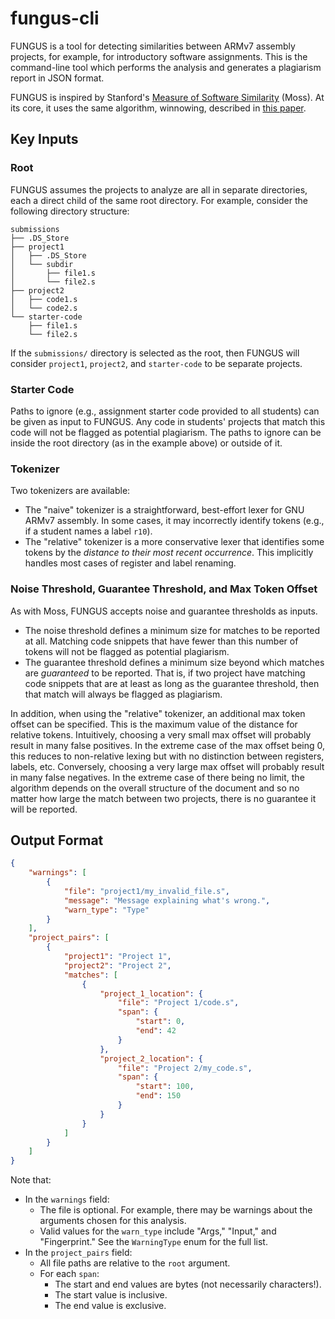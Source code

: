 # fungus-cli

FUNGUS is a tool for detecting similarities between ARMv7 assembly projects, for example, for introductory software assignments. This is the command-line tool which performs the analysis and generates a plagiarism report in JSON format.

FUNGUS is inspired by Stanford's [Measure of Software Similarity](https://theory.stanford.edu/~aiken/moss/) (Moss). At its core, it uses the same algorithm, winnowing, described in [this paper](https://theory.stanford.edu/~aiken/publications/papers/sigmod03.pdf).

## Key Inputs

### Root

FUNGUS assumes the projects to analyze are all in separate directories, each a direct child of the same root directory. For example, consider the following directory structure:

```
submissions
├── .DS_Store
├── project1
│   ├── .DS_Store
│   └── subdir
│       ├── file1.s
│       └── file2.s
├── project2
│   ├── code1.s
│   └── code2.s
└── starter-code
    ├── file1.s
    └── file2.s
```

If the `submissions/` directory is selected as the root, then FUNGUS will consider `project1`, `project2`, and `starter-code` to be separate projects.

### Starter Code

Paths to ignore (e.g., assignment starter code provided to all students) can be given as input to FUNGUS. Any code in students' projects that match this code will not be flagged as potential plagiarism. The paths to ignore can be inside the root directory (as in the example above) or outside of it.

### Tokenizer

Two tokenizers are available:
- The "naive" tokenizer is a straightforward, best-effort lexer for GNU ARMv7 assembly. In some cases, it may incorrectly identify tokens (e.g., if a student names a label `r10`).
- The "relative" tokenizer is a more conservative lexer that identifies some tokens by the *distance to their most recent occurrence*. This implicitly handles most cases of register and label renaming.

### Noise Threshold, Guarantee Threshold, and Max Token Offset

As with Moss, FUNGUS accepts noise and guarantee thresholds as inputs.
- The noise threshold defines a minimum size for matches to be reported at all. Matching code snippets that have fewer than this number of tokens will not be flagged as potential plagiarism.
- The guarantee threshold defines a minimum size beyond which matches are *guaranteed* to be reported. That is, if two project have matching code snippets that are at least as long as the guarantee threshold, then that match will always be flagged as plagiarism.

In addition, when using the "relative" tokenizer, an additional max token offset can be specified. This is the maximum value of the distance for relative tokens. Intuitively, choosing a very small max offset will probably result in many false positives. In the extreme case of the max offset being 0, this reduces to non-relative lexing but with no distinction between registers, labels, etc. Conversely, choosing a very large max offset will probably result in many false negatives. In the extreme case of there being no limit, the algorithm depends on the overall structure of the document and so no matter how large the match between two projects, there is no guarantee it will be reported.

## Output Format

```json
{
	"warnings": [
		{
			"file": "project1/my_invalid_file.s",
			"message": "Message explaining what's wrong.",
			"warn_type": "Type"
		}
	],
	"project_pairs": [
		{
			"project1": "Project 1",
			"project2": "Project 2",
			"matches": [
				{
					"project_1_location": {
						"file": "Project 1/code.s",
						"span": {
							"start": 0,
							"end": 42
						}
					},
					"project_2_location": {
						"file": "Project 2/my_code.s",
						"span": {
							"start": 100,
							"end": 150
						}
					}
				}
			]
		}
	]
}
```

Note that:
- In the `warnings` field:
	- The file is optional. For example, there may be warnings about the arguments chosen for this analysis.
	- Valid values for the `warn_type` include "Args," "Input," and "Fingerprint." See the `WarningType` enum for the full list.
- In the `project_pairs` field:
	- All file paths are relative to the `root` argument.
	- For each `span`:
		- The start and end values are bytes (not necessarily characters!).
		- The start value is inclusive.
		- The end value is exclusive.
